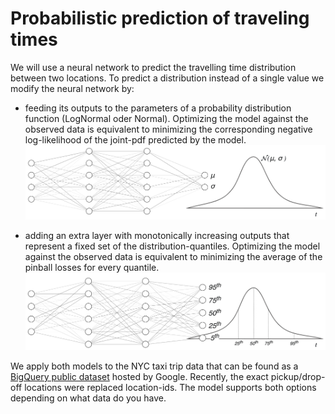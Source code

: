 # Probabilistic prediction of traveling times

We will use a neural network to predict the travelling time distribution between two locations. To predict a distribution instead of a single value we modify the neural network by:

- feeding its outputs to the parameters of a probability distribution function (LogNormal oder Normal). Optimizing the
  model against the observed data is equivalent to minimizing the corresponding negative log-likelihood of the joint-pdf
  predicted by the model.
  ![Architecture](figs/nn_normal.png)

- adding an extra layer with monotonically increasing outputs that represent a fixed set of the distribution-quantiles.
  Optimizing the model against the observed data is equivalent to minimizing the average of the pinball losses for every
  quantile.
  ![Architecture](figs/nn_iqf.png)

We apply both models to the NYC taxi trip data that can be found as a [BigQuery public dataset](https://cloud.google.com/datasets) hosted by Google. Recently, the exact pickup/drop-off locations were replaced location-ids. The model supports both options depending on what data do you have.
